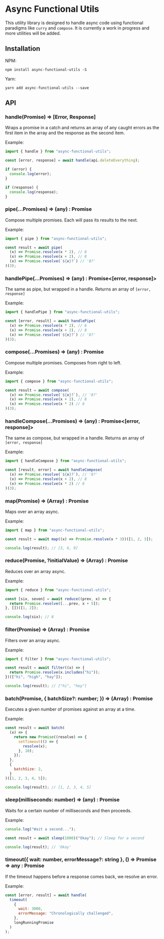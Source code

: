 # Async Functional Utils

This utility library is designed to handle async code using functional paradigms like `curry` and `compose`. It is currently a work in progress and more utilities will be added.

## Installation

NPM:

```
npm install async-functional-utils -S
```

Yarn:

```
yarn add async-functional-utils --save
```

## API

### handle(Promise<any>) => [Error, Response]

Wraps a promise in a catch and returns an array of any caught errors as the first item in the array and the response as the second item.

Example:

```js
import { handle } from "async-functional-utils";

const [error, response] = await handle(api.deleteEverything);

if (error) {
  console.log(error);
}

if (response) {
  console.log(response);
}
```

### pipe(...Promises<any>) => (any) : Promise<any>

Compose multiple promises. Each will pass its results to the next.

Example:

```js
import { pipe } from "async-functional-utils";

const result = await pipe(
  (x) => Promise.resolve(x * 2), // 6
  (x) => Promise.resolve(x + 2), // 8
  (x) => Promise.resolve(`${x}?`) // '8?'
)(3);
```

### handlePipe(...Promises<any>) => (any) : Promise<[error, response]>

The same as pipe, but wrapped in a handle. Returns an array of `[error, response]`

Example:

```js
import { handlePipe } from "async-functional-utils";

const [error, result] = await handlePipe(
  (x) => Promise.resolve(x * 2), // 6
  (x) => Promise.resolve(x + 2), // 8
  (x) => Promise.resolve(`${x}?`) // '8?'
)(3);
```

### compose(...Promises<any>) => (any) : Promise<any>

Compose multiple promises. Composes from right to left.

Example:

```js
import { compose } from "async-functional-utils";

const result = await compose(
  (x) => Promise.resolve(`${x}?`), // '8?'
  (x) => Promise.resolve(x + 2), // 8
  (x) => Promise.resolve(x * 2) // 6
)(3);
```

### handleCompose(...Promises<any>) => (any) : Promise<[error, response]>

The same as compose, but wrapped in a handle. Returns an array of `[error, response]`

Example:

```js
import { handleCompose } from "async-functional-utils";

const [result, error] = await handleCompose(
  (x) => Promise.resolve(`${x}?`), // '8?'
  (x) => Promise.resolve(x + 2), // 8
  (x) => Promise.resolve(x * 2) // 6
)(3);
```

### map(Promise) => (Array<any>) : Promise<response>

Maps over an array async.

Example:

```js
import { map } from "async-functional-utils";

const result = await map((x) => Promise.resolve(x * 3))([1, 2, 3]);

console.log(result); // [3, 6, 9]
```

### reduce(Promise, ?initialValue) => (Array<any>) : Promise<response>

Reduces over an array async.

Example:

```js
import { reduce } from "async-functional-utils";

const [six, seven] = await reduce((prev, x) => {
  return Promise.resolve([...prev, x + 5]);
}, [])([1, 2]);

console.log(six); // 6
```

### filter(Promise) => (Array<any>) : Promise<response>

Filters over an array async.

Example:

```js
import { filter } from "async-functional-utils";

const result = await filter((x) => {
  return Promise.resolve(x.includes("hi"));
})(["hi", "high", "hay"]);

console.log(result); // ["hi", "hey"]
```

### batch(Promise, { batchSize?: number; }) => (Array<any>) : Promise<response>

Executes a given number of promises against an array at a time.

Example:

```js
const result = await batch(
  (x) => {
    return new Promise((resolve) => {
      setTimeout(() => {
        resolve(x);
      }, 10);
    });
  },
  {
    batchSize: 2,
  }
)([1, 2, 3, 4, 5]);

console.log(result); // [1, 2, 3, 4, 5]
```

### sleep(milliseconds: number) => (any) : Promise<response>

Waits for a certain number of milliseconds and then proceeds.

Example:

```js
console.log("Wait a second...");

const result = await sleep(1000)("Okay"); // Sleep for a second

console.log(result); // 'Okay'
```

### timeout({ wait: number, errorMessage?: string }, () => Promise<any> => any : Promise<any>

If the timeout happens before a response comes back, we resolve an error.

Example:

```js
const [error, result] = await handle(
  timeout(
    {
      wait: 3000,
      errorMessage: "Chronologically challenged",
    },
    longRunningPromise
  )
);
```
